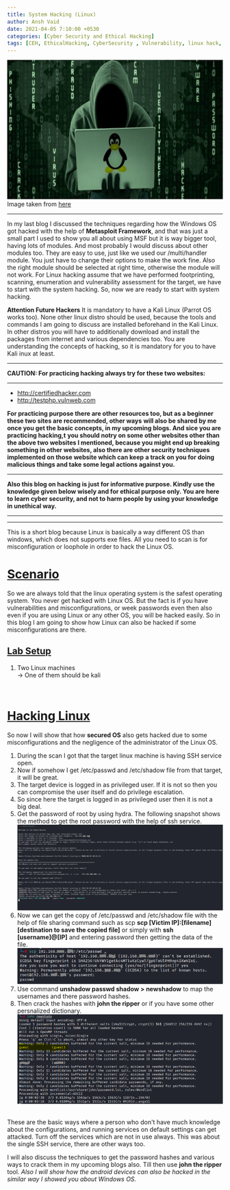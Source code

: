 ```yaml
---
title: System Hacking (Linux)
author: Ansh Vaid
date: 2021-04-05 7:10:00 +0530
categories: [Cyber Security and Ethical Hacking]
tags: [CEH, EthicalHacking, CyberSecurity , Vulnerability, linux hack, hack, default, john, exploit, ssh, compromised, loopholes]
---
```


<img src="/assets/EthicalHacking/linuxbanner.jpg" alt="image1" height="325" width="900"/>
<caption>Image taken from <a href="https://static1.makeuseofimages.com/wordpress/wp-content/uploads/2017/02/Linux-Security-Issues-Featured.jpg?q=50&fit=contain&w=750&h=375&dpr=1.5">here</a></caption>

---

In my last blog I discussed the techniques regarding how the Windows OS got hacked with the help of **Metasploit Framework**, and that was just a small part I used to show you all about using MSF but it is way bigger tool, having lots of modules. And most probably I would discuss about other modules too. They are easy to use, just like we used our /multi/handler module. You just have to change their options to make the work fine. Also the right module should be selected at right time, otherwise the module will not work. For Linux hacking assume that we have performed footprinting, scanning, enumeration and vulnerability assessment for the target, we have to start with the system
hacking. So, now we are ready to start with system hacking.

**Attention Future Hackers**
It is mandatory to have a Kali Linux (Parrot OS works too). None other linux distro should be used, because the
tools and commands I am going to discuss are installed beforehand in the Kali Linux. In other distros you will
have to additionally download and install the packages from internet and various dependencies too. You are
understanding the concepts of hacking, so it is mandatory for you to have Kali inux at least.

---

**CAUTION: For practicing hacking always try for these two websites:**

---

<ul>
<li><a href="http://certifiedhacker.com/">http://certifiedhacker.com</a></li>
<li><a href="http://testphp.vulnweb.com/">http://testphp.vulnweb.com</a></li>
</ul>

**For practicing purpose there are other resources too, but as a beginner these two sites are recommended, other ways**
**will also be shared by me once you get the basic concepts, in my upcoming blogs. And sice you are practicing hacking,t**
**you should notry on some other websites other than the above two websites I mentioned, because you might end up breaking**
**something in other websites, also there are other security techniques implemented on those website which can keep**
**a track on you for doing malicious things and take some legal actions against you.**

---

**Also this blog on hacking is just for informative purpose. Kindly use the knowledge given below wisely and for ethical purpose only. You are here to learn cyber security, and not to harm people by using your knowledge in unethical way.**

---
---

This is a short blog because Linux is basically a way different OS than windows, which does not supports exe files. All you need to scan is for misconfiguration or loophole in order to hack the Linux OS.

# <u>Scenario</u>
So we are always told that the linux operating system is the safest operating system. You never get hacked with Linux OS. But the fact is if you have vulnerabilities and misconfigurations, or week passwords even then also even if you are using Linux or any other OS, you will be hacked easily. So in this blog I am going to show how Linux can also be hacked if some misconfigurations are there.<br>

## <u>Lab Setup</u>
1. Two Linux machines<br>
   -> One of them should be kali
<br>

# <u>Hacking Linux</u>
So now I will show that how **secured OS** also gets hacked due to some misconfigurations and the negligence of the administrator of the Linux OS.<br>

1. During the scan I got that the target linux machine is having SSH service open.
2. Now if somehow I get /etc/passwd and /etc/shadow file from that target, it will be great.
3. The target device is logged in as privileged user. If it is not so then you can compromise the user itself and do privilege escalation.
4. So since here the target is logged in as privileged user then it is not a big deal.
5. Get the password of root by using hydra. The following snapshot shows the method to get the root password with the help of ssh service.
![hack](/assets/EthicalHacking/hydra.PNG)
6. Now we can get the copy of /etc/passwd and /etc/shadow file with the help of file sharing command such as scp **scp [Victim IP]:[filename] [destination to save the copied file]** or simply with **ssh [username]@[IP]** and entering password then getting the data of the file.
![hack](/assets/EthicalHacking/scp.PNG)
7. Use command **unshadow passwd shadow > newshadow** to map the usernames and there password hashes.
8. Then crack the hashes with **john the ripper** or if you have some other persnalized dictionary.
![hack](/assets/EthicalHacking/john.PNG)

<br>
These are the basic ways where a person who don't have much knowledge about the configurations, and running services on default settings can get attacked. Turn off the services which are not in use always. This was about the single SSH service, there are other ways too.<br>

I will also discuss the techniques to get the password hashes and various ways to crack them in my upcoming blogs also. Till then use **john the ripper** tool. *Also I will show how the android devices can also be hacked in the similar way I showed you about Windows OS.*
